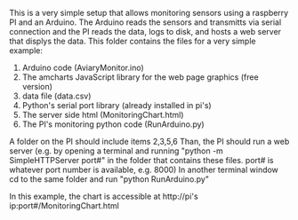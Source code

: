 This is a very simple setup that allows monitoring sensors using a raspberry PI and an Arduino.
The Arduino reads the sensors and transmitts via serial connection and the PI reads the data, logs to disk, and hosts a web server that displys the data.
This folder contains the files for a very simple example:

1. Arduino code (AviaryMonitor.ino)
2. The amcharts JavaScript library for the web page graphics (free version)
3. data file (data.csv)
4. Python's serial port library (already installed in pi's)
5. The server side html (MonitoringChart.html)
6. The PI's monitoring python code (RunArduino.py)

A folder on the PI should include items 2,3,5,6 
Than, the PI should run a web server (e.g. by opening a terminal and running "python -m SimpleHTTPServer port#" in the folder that contains these files. port# is whatever port number is available, e.g. 8000)
In another terminal window cd to the same folder and run "python RunArduino.py"

In this example, the chart is accessible at http://pi's ip:port#/MonitoringChart.html
